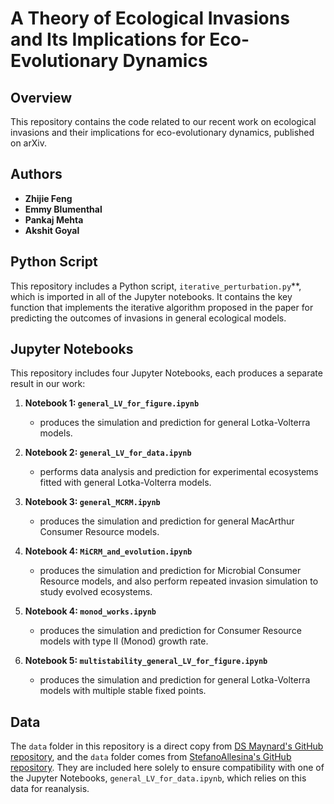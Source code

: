 # A Theory of Ecological Invasions and Its Implications for Eco-Evolutionary Dynamics

## Overview

This repository contains the code related to our recent work on ecological invasions and their implications for eco-evolutionary dynamics, published on arXiv. 

## Authors

- **Zhijie Feng**
- **Emmy Blumenthal**
- **Pankaj Mehta**
- **Akshit Goyal**

## Python Script
This repository includes a Python script, `iterative_perturbation.py`**, which is imported in all of the Jupyter notebooks. It contains the key function that implements the iterative algorithm proposed in the paper for predicting the outcomes of invasions in general ecological models.
## Jupyter Notebooks

This repository includes four Jupyter Notebooks, each produces a separate result in our work:

1. **Notebook 1: `general_LV_for_figure.ipynb`**
   - produces the simulation and prediction for general Lotka-Volterra models.

2. **Notebook 2: `general_LV_for_data.ipynb`**
   - performs data analysis and prediction for experimental ecosystems fitted with general Lotka-Volterra models.

3. **Notebook 3: `general_MCRM.ipynb`**
   - produces the simulation and prediction for general MacArthur Consumer Resource models.

4. **Notebook 4: `MiCRM_and_evolution.ipynb`**
   - produces the simulation and prediction for Microbial Consumer Resource models, and also perform repeated invasion simulation to study evolved ecosystems.

5. **Notebook 4: `monod_works.ipynb`**
   - produces the simulation and prediction for Consumer Resource models with type II (Monod) growth rate.

6. **Notebook 5: `multistability_general_LV_for_figure.ipynb`**
   - produces the simulation and prediction for general Lotka-Volterra models with multiple stable fixed points.


## Data
The `data` folder in this repository is a direct copy from [DS Maynard's GitHub repository](https://github.com/dsmaynard/endpoints), and the `data` folder comes from [StefanoAllesina's GitHub repository]([https://github.com/dsmaynard/endpoints](https://github.com/StefanoAllesina/lemos-costa-2023)). They are included here solely to ensure compatibility with one of the Jupyter Notebooks, `general_LV_for_data.ipynb`, which relies on this data for reanalysis. 
